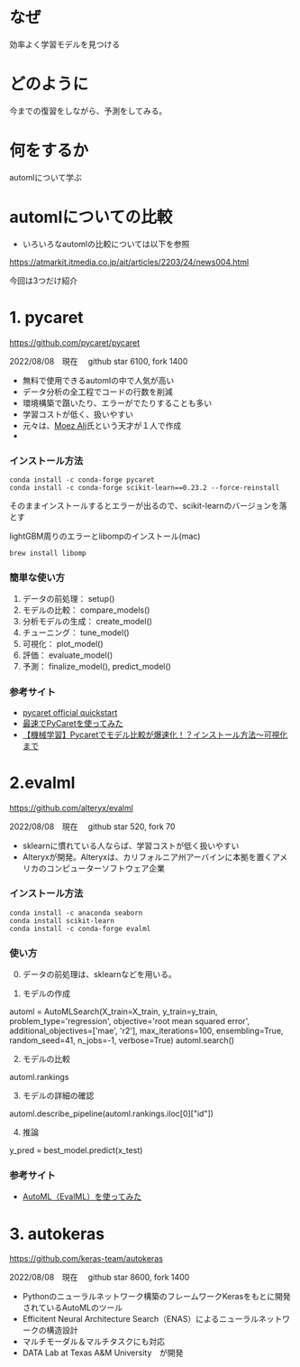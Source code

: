 # なぜ
効率よく学習モデルを見つける

# どのように
今までの復習をしながら、予測をしてみる。

# 何をするか
automlについて学ぶ

# automlについての比較

- いろいろなautomlの比較については以下を参照

https://atmarkit.itmedia.co.jp/ait/articles/2203/24/news004.html

今回は3つだけ紹介

# 1. pycaret
https://github.com/pycaret/pycaret

2022/08/08　現在　
github star 6100, fork 1400

- 無料で使用できるautomlの中で人気が高い
- データ分析の全工程でコードの行数を削減
- 環境構築で躓いたり、エラーがでたりすることも多い
- 学習コストが低く、扱いやすい
- 元々は、[Moez Ali](https://ca.linkedin.com/in/profile-moez)氏という天才が１人で作成
- 

### インストール方法

```
conda install -c conda-forge pycaret
conda install -c conda-forge scikit-learn==0.23.2 --force-reinstall
```
そのままインストールするとエラーが出るので、scikit-learnのバージョンを落とす

lightGBM周りのエラーとlibompのインストール(mac)

`brew install libomp`

### 簡単な使い方

1. データの前処理： setup()
2. モデルの比較： compare_models()
3. 分析モデルの生成： create_model()
4. チューニング： tune_model()
5. 可視化： plot_model()
6. 評価： evaluate_model()
7. 予測： finalize_model(), predict_model()

### 参考サイト
- [pycaret official quickstart](https://pycaret.gitbook.io/docs/get-started/quickstart)
- [最速でPyCaretを使ってみた](https://qiita.com/s_fukuzawa/items/5dd40a008dac76595eea)
- [【機械学習】Pycaretでモデル比較が爆速化！？インストール方法〜可視化まで](https://qiita.com/G-Rape/items/53c7ef16a259cac487fe)

# 2.evalml 
https://github.com/alteryx/evalml

2022/08/08　現在　
github star 520, fork 70

- sklearnに慣れている人ならば、学習コストが低く扱いやすい
- Alteryxが開発。Alteryxは、カリフォルニア州アーバインに本拠を置くアメリカのコンピューターソフトウェア企業

### インストール方法
```
conda install -c anaconda seaborn
conda install scikit-learn
conda install -c conda-forge evalml
```

### 使い方
0. データの前処理は、sklearnなどを用いる。

1. モデルの作成

automl = AutoMLSearch(X_train=X_train, y_train=y_train, problem_type='regression', objective='root mean squared error', 
                      additional_objectives=['mae', 'r2'], max_iterations=100, ensembling=True, 
                      random_seed=41, n_jobs=-1, verbose=True)
automl.search()

2. モデルの比較

automl.rankings

3. モデルの詳細の確認

automl.describe_pipeline(automl.rankings.iloc[0]["id"])

4. 推論

y_pred = best_model.predict(x_test)


### 参考サイト
- [AutoML（EvalML）を使ってみた](https://qiita.com/DS27/items/5f92599ddd3026817f33)


# 3. autokeras
https://github.com/keras-team/autokeras

2022/08/08　現在　
github star 8600, fork 1400

- Pythonのニューラルネットワーク構築のフレームワークKerasをもとに開発されているAutoMLのツール
- Efficitent Neural Architecture Search（ENAS）によるニューラルネットワークの構造設計
- マルチモーダル＆マルチタスクにも対応
-  DATA Lab at Texas A&M University　が開発